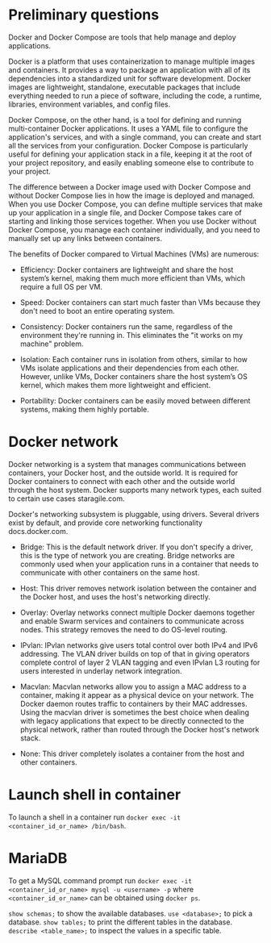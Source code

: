 # Preliminary questions

Docker and Docker Compose are tools that help manage and deploy applications.

Docker is a platform that uses containerization to manage multiple images and containers. It provides a way to package an application with all of its dependencies into a standardized unit for software development. Docker images are lightweight, standalone, executable packages that include everything needed to run a piece of software, including the code, a runtime, libraries, environment variables, and config files.

Docker Compose, on the other hand, is a tool for defining and running multi-container Docker applications. It uses a YAML file to configure the application's services, and with a single command, you can create and start all the services from your configuration. Docker Compose is particularly useful for defining your application stack in a file, keeping it at the root of your project repository, and easily enabling someone else to contribute to your project.

The difference between a Docker image used with Docker Compose and without Docker Compose lies in how the image is deployed and managed. When you use Docker Compose, you can define multiple services that make up your application in a single file, and Docker Compose takes care of starting and linking those services together. When you use Docker without Docker Compose, you manage each container individually, and you need to manually set up any links between containers.

The benefits of Docker compared to Virtual Machines (VMs) are numerous:

+ Efficiency: Docker containers are lightweight and share the host system’s kernel, making them much more efficient than VMs, which require a full OS per VM.

+ Speed: Docker containers can start much faster than VMs because they don't need to boot an entire operating system.

+ Consistency: Docker containers run the same, regardless of the environment they're running in. This eliminates the "it works on my machine" problem.

+ Isolation: Each container runs in isolation from others, similar to how VMs isolate applications and their dependencies from each other. However, unlike VMs, Docker containers share the host system’s OS kernel, which makes them more lightweight and efficient.

+ Portability: Docker containers can be easily moved between different systems, making them highly portable.

# Docker network

Docker networking is a system that manages communications between containers, your Docker host, and the outside world. It is required for Docker containers to connect with each other and the outside world through the host system. Docker supports many network types, each suited to certain use cases staragile.com.

Docker's networking subsystem is pluggable, using drivers. Several drivers exist by default, and provide core networking functionality docs.docker.com.

+ Bridge: This is the default network driver. If you don't specify a driver, this is the type of network you are creating. Bridge networks are commonly used when your application runs in a container that needs to communicate with other containers on the same host.

+ Host: This driver removes network isolation between the container and the Docker host, and uses the host's networking directly.

+ Overlay: Overlay networks connect multiple Docker daemons together and enable Swarm services and containers to communicate across nodes. This strategy removes the need to do OS-level routing.

+ IPvlan: IPvlan networks give users total control over both IPv4 and IPv6 addressing. The VLAN driver builds on top of that in giving operators complete control of layer 2 VLAN tagging and even IPvlan L3 routing for users interested in underlay network integration.

+ Macvlan: Macvlan networks allow you to assign a MAC address to a container, making it appear as a physical device on your network. The Docker daemon routes traffic to containers by their MAC addresses. Using the macvlan driver is sometimes the best choice when dealing with legacy applications that expect to be directly connected to the physical network, rather than routed through the Docker host's network stack.

+ None: This driver completely isolates a container from the host and other containers.

# Launch shell in container

To launch a shell in a container run `docker exec -it <container_id_or_name> /bin/bash`.

# MariaDB

To get a MySQL command prompt run `docker exec -it <container_id_or_name> mysql -u <username> -p`
where `<container_id_or_name>` can be obtained using `docker ps`.

`show schemas;` to show the available databases.
`use <database>;` to pick a database.
`show tables;` to print the different tables in the database.
`describe <table_name>;` to inspect the values in a specific table.
